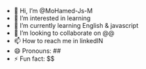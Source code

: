 - 👋 Hi, I’m @MoHamed-Js-M
- 👀 I’m interested in learning
- 🌱 I’m currently learning English & javascript
- 💞️ I’m looking to collaborate on @@
- 📫 How to reach me in linkedIN
- 😄 Pronouns: ##
- ⚡ Fun fact: $$

<!---
MoHamed-Js-M/MoHamed-Js-M is a ✨ special ✨ repository because its `README.md` (this file) appears on your GitHub profile.
You can click the Preview link to take a look at your changes.
--->
